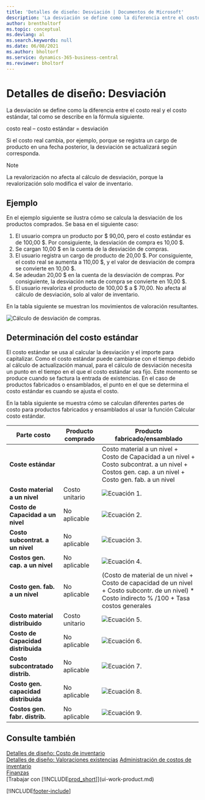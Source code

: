 ```yaml
---
title: 'Detalles de diseño: Desviación | Documentos de Microsoft'
description: 'La desviación se define como la diferencia entre el costo real y el costo estándar, tal como se describe en la fórmula siguiente.'
author: brentholtorf
ms.topic: conceptual
ms.devlang: al
ms.search.keywords: null
ms.date: 06/08/2021
ms.author: bholtorf
ms.service: dynamics-365-business-central
ms.reviewer: bholtorf
---
```

# Detalles de diseño: Desviación
La desviación se define como la diferencia entre el costo real y el costo estándar, tal como se describe en la fórmula siguiente.  

 costo real – costo estándar = desviación  

 Si el costo real cambia, por ejemplo, porque se registra un cargo de producto en una fecha posterior, la desviación se actualizará según corresponda.  

> [!NOTE]  
>  La revalorización no afecta al cálculo de desviación, porque la revalorización solo modifica el valor de inventario.  

## Ejemplo  
 En el ejemplo siguiente se ilustra cómo se calcula la desviación de los productos comprados. Se basa en el siguiente caso:  

1.  El usuario compra un producto por $ 90,00, pero el costo estándar es de 100,00 $. Por consiguiente, la desviación de compra es 10,00 $.  
2.  Se cargan 10,00 $ en la cuenta de la desviación de compras.  
3.  El usuario registra un cargo de producto de 20,00 $. Por consiguiente, el costo real se aumenta a 110,00 $, y el valor de desviación de compra se convierte en 10,00 $.  
4.  Se adeudan 20,00 $ en la cuenta de la desviación de compras. Por consiguiente, la desviación neta de compra se convierte en 10,00 $.  
5.  El usuario revaloriza el producto de 100,00 $ a $ 70,00. No afecta al cálculo de desviación, solo al valor de inventario.  

 En la tabla siguiente se muestran los movimientos de valoración resultantes.  

 ![Cálculo de desviación de compras.](media/design_details_inventory_costing_11_purchase_variance.png "Cálculo de desviación de compras")  

## Determinación del costo estándar  
 El costo estándar se usa al calcular la desviación y el importe para capitalizar. Como el costo estándar puede cambiarse con el tiempo debido al cálculo de actualización manual, para el cálculo de desviación necesita un punto en el tiempo en el que el costo estándar sea fijo. Este momento se produce cuando se factura la entrada de existencias. En el caso de productos fabricados o ensamblados, el punto en el que se determina el costo estándar es cuando se ajusta el costo.  

 En la tabla siguiente se muestra cómo se calculan diferentes partes de costo para productos fabricados y ensamblados al usar la función Calcular costo estándar.  

|Parte costo|Producto comprado|Producto fabricado/ensamblado|  
|----------------|--------------------|------------------------------|  
|**Coste estándar**||Costo material a un nivel + Costo de Capacidad a un nivel + Costo subcontrat. a un nivel + Costos gen. cap. a un nivel + Costo gen. fab. a un nivel|  
|**Costo material a un nivel**|Costo unitario|![Ecuación 1.](media/design_details_inventory_costing_11_equation_1.png "Ecuación 1")|  
|**Costo de Capacidad a un nivel**|No aplicable|![Ecuación 2.](media/design_details_inventory_costing_11_equation_2.png "Ecuación 2")|  
|**Costo subcontrat. a un nivel**|No aplicable|![Ecuación 3.](media/design_details_inventory_costing_11_equation_3.png "Ecuación 3")|  
|**Costos gen. cap. a un nivel**|No aplicable|![Ecuación 4.](media/design_details_inventory_costing_11_equation_4.png "Ecuación 4")|  
|**Costo gen. fab. a un nivel**|No aplicable|(Costo de material de un nivel + Costo de capacidad de un nivel + Costo subcontr. de un nivel) * Costo indirecto % /100 + Tasa costos generales|  
|**Costo material distribuido**|Costo unitario|![Ecuación 5.](media/design_details_inventory_costing_11_equation_5.png "Ecuación 5")|  
|**Costo de Capacidad distribuida**|No aplicable|![Ecuación 6.](media/design_details_inventory_costing_11_equation_6.png "Ecuación 6")|  
|**Costo subcontratado distrib.**|No aplicable|![Ecuación 7.](media/design_details_inventory_costing_11_equation_7.png "Ecuación 7")|  
|**Costo gen. capacidad distribuida**|No aplicable|![Ecuación 8.](media/design_details_inventory_costing_11_equation_8.png "Ecuación 8")|  
|**Costos gen. fabr. distrib.**|No aplicable|![Ecuación 9.](media/design_details_inventory_costing_11_equation_9.png "Ecuación 9")|  

## Consulte también  
 [Detalles de diseño: Costo de inventario](design-details-inventory-costing.md)   
 [Detalles de diseño: Valoraciones existencias](design-details-costing-methods.md) [Administración de costos de inventario](finance-manage-inventory-costs.md)  
 [Finanzas](finance.md)  
 [Trabajar con [!INCLUDE[prod_short](includes/prod_short.md)]](ui-work-product.md)


[!INCLUDE[footer-include](includes/footer-banner.md)]